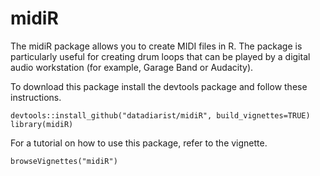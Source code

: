 # midiR

The midiR package allows you to create MIDI files in R.  The package is particularly useful for creating drum loops that can be played by a digital audio workstation (for example, Garage Band or Audacity).  

To download this package install the devtools package and follow these instructions.

```{r, eval = F}
devtools::install_github("datadiarist/midiR", build_vignettes=TRUE)
library(midiR)
```

For a tutorial on how to use this package, refer to the vignette.

```{r, eval = F}
browseVignettes("midiR")
```
